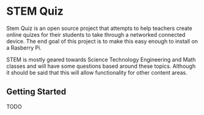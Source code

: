 # STEM Quiz
Stem Quiz is an open source project that attempts to help teachers create online quizes for their students to take through a networked connected device. The end goal of this project is to make this easy enough to install on a Rasberry Pi.

STEM is mostly geared towards Science Technology Engineering and Math classes and will have some questions based around these topics. Although it should be said that this will allow functionality for other content areas.

## Getting Started
TODO
